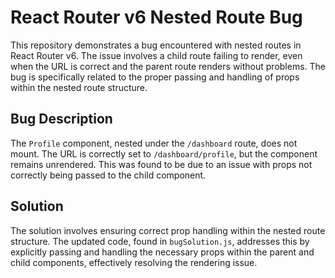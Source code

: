 # React Router v6 Nested Route Bug

This repository demonstrates a bug encountered with nested routes in React Router v6. The issue involves a child route failing to render, even when the URL is correct and the parent route renders without problems. The bug is specifically related to the proper passing and handling of props within the nested route structure.

## Bug Description

The `Profile` component, nested under the `/dashboard` route, does not mount. The URL is correctly set to `/dashboard/profile`, but the component remains unrendered.  This was found to be due to an issue with props not correctly being passed to the child component.

## Solution

The solution involves ensuring correct prop handling within the nested route structure. The updated code, found in `bugSolution.js`, addresses this by explicitly passing and handling the necessary props within the parent and child components, effectively resolving the rendering issue.